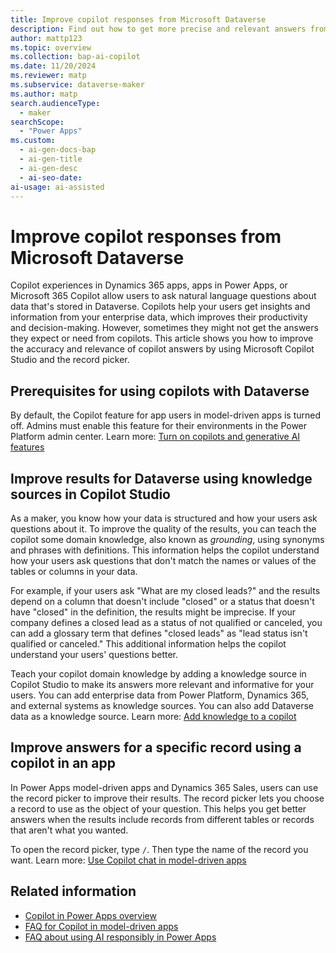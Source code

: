 ```yaml
---
title: Improve copilot responses from Microsoft Dataverse
description: Find out how to get more precise and relevant answers from copilots that use your data in Microsoft Dataverse.
author: mattp123
ms.topic: overview
ms.collection: bap-ai-copilot
ms.date: 11/20/2024
ms.reviewer: matp
ms.subservice: dataverse-maker
ms.author: matp
search.audienceType: 
  - maker
searchScope:
  - "Power Apps"
ms.custom:
  - ai-gen-docs-bap
  - ai-gen-title
  - ai-gen-desc
  - ai-seo-date:
ai-usage: ai-assisted
---
```


# Improve copilot responses from Microsoft Dataverse

Copilot experiences in Dynamics 365 apps, apps in Power Apps, or Microsoft 365 Copilot allow users to ask natural language questions about data that's stored in Dataverse. Copilots help your users get insights and information from your enterprise data, which improves their productivity and decision-making. However, sometimes they might not get the answers they expect or need from copilots. This article shows you how to improve the accuracy and relevance of copilot answers by using Microsoft Copilot Studio and the record picker.

## Prerequisites for using copilots with Dataverse

By default, the Copilot feature for app users in model-driven apps is turned off. Admins must enable this feature for their environments in the Power Platform admin center. Learn more: [Turn on copilots and generative AI features](/power-platform/admin/geographical-availability-copilot#enable-data-movement-across-regions)

## Improve results for Dataverse using knowledge sources in Copilot Studio

As a maker, you know how your data is structured and how your users ask questions about it. To improve the quality of the results, you can teach the copilot some domain knowledge, also known as *grounding*, using synonyms and phrases with definitions. This information helps the copilot understand how your users ask questions that don't match the names or values of the tables or columns in your data.

For example, if your users ask "What are my closed leads?" and the results depend on a column that doesn't include "closed" or a status that doesn't have "closed" in the definition, the results might be imprecise. If your company defines a closed lead as a status of not qualified or canceled, you can add a glossary term that defines "closed leads" as "lead status isn't qualified or canceled." This additional information helps the copilot understand your users' questions better.

Teach your copilot domain knowledge by adding a knowledge source in Copilot Studio to make its answers more relevant and informative for your users. You can add enterprise data from Power Platform, Dynamics 365, and external systems as knowledge sources. You can also add Dataverse data as a knowledge source. Learn more: [Add knowledge to a copilot](/microsoft-copilot-studio/knowledge-add-existing-copilot#dataverse)

## Improve answers for a specific record using a copilot in an app

In Power Apps model-driven apps and Dynamics 365 Sales, users can use the record picker to improve their results. The record picker lets you choose a record to use as the object of your question. This helps you get better answers when the results include records from different tables or records that aren't what you wanted.

To open the record picker, type `/`. Then type the name of the record you want. Learn more: [Use Copilot chat in model-driven apps](../../user/use-copilot-model-driven-apps.md#use-the-record-picker)

## Related information

- [Copilot in Power Apps overview](../canvas-apps/ai-overview.md)
- [FAQ for Copilot in model-driven apps](../common/faqs-copilot-model-driven-app.md)
- [FAQ about using AI responsibly in Power Apps](../common/responsible-ai-overview.md)
